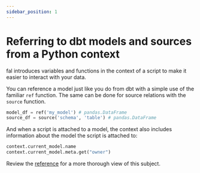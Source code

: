 ```yaml
---
sidebar_position: 1
---
```


# Referring to dbt models and sources from a Python context

fal introduces variables and functions in the context of a script to make it easier to interact with your data.

You can reference a model just like you do from dbt with a simple use of the familiar `ref` function. The same can be done for source relations with the `source` function.

```py
model_df = ref('my_model') # pandas.DataFrame
source_df = source('schema', 'table') # pandas.DataFrame
```

And when a script is attached to a model, the context also includes information about the model the script is attached to:

```py
context.current_model.name
context.current_model.meta.get("owner")
```

Review the [reference](../../Reference/variables-and-functions.md) for a more thorough view of this subject.
